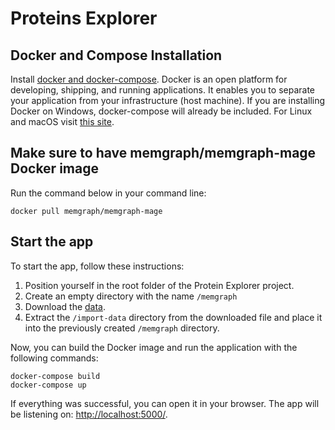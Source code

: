 # Proteins Explorer

## Docker and Compose Installation

Install [docker and docker-compose](https://docs.docker.com/get-docker/). Docker is an open platform for developing, shipping, and running applications. It enables you to separate your application from your infrastructure (host machine). If you are installing Docker on Windows, docker-compose will already be included. For Linux and macOS visit [this site](https://docs.docker.com/compose/install/).

## Make sure to have memgraph/memgraph-mage Docker image

Run the command below in your command line:
```
docker pull memgraph/memgraph-mage
```

## Start the app

To start the app, follow these instructions:

1. Position yourself in the root folder of the Protein Explorer project.
2. Create an empty directory with the name `/memgraph`
3. Download the [data](https://download.memgraph.com/datasets/proteins/proteins_dataset.zip).
4. Extract the `/import-data` directory from the downloaded file and place it into the previously created `/memgraph` directory.

Now, you can build the Docker image and run the application with the following commands:

```
docker-compose build
docker-compose up
```

If everything was successful, you can open it in your browser. The app will be listening on: [http://localhost:5000/](http://localhost:5000/).
